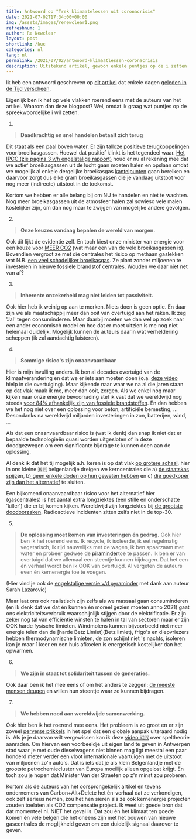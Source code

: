 ```yaml
---
title: Antwoord op "Trek klimaatelessen uit coronacrisis"
date: 2021-07-02T17:34:00+00:00
img: /assets/images/renewclear1.png
refreshnum: 1
author: Re Newclear
layout: post
shortlink: /kuc
categories: nl
lang: nl
permalink: /2021/07/02/antwoord-klimaatlessen-coronacrisis
description: Uitstekend artikel, gewoon enkele puntjes op de i zetten
---
```


Ik heb een antwoord geschreven op [dit artikel](https://web.archive.org/web/20210630084210/https://www.tijd.be/opinie/algemeen/trek-klimaatlessen-uit-coronacrisis/10316819.html)
dat enkele dagen [geleden in de Tijd verscheen](https://www.tijd.be/opinie/algemeen/trek-klimaatlessen-uit-coronacrisis/10316819.html).

Eigenlijk ben ik het op vele vlakken roerend eens met de auteurs van het artikel. Waarom dan deze blogpost? Wel, omdat ik graag wat puntjes op de spreekwoordelijke i wil zetten.


1. 
> **Daadkrachtig en snel handelen betaalt zich terug**


Dit staat als een paal boven water. Er zijn talloze [positieve terugkoppelingen](https://nl.wikipedia.org/wiki/Terugkoppeling) voor broeikasgassen. Hoewel dat positief klinkt is het tegendeel waar. [Het IPCC (zie pagina 3 v/h engelstalige rapport)](https://www.ipcc.ch/site/assets/uploads/2018/03/srccs_wholereport-1.pdf) houd er nu al rekening mee dat we actief broeikasgassen uit de lucht gaan moeten halen en opslaan omdat we mogelijk al enkele dergelijke broeikasgas [kantelpunten](https://nl.wikipedia.org/wiki/Kantelpunten_in_het_klimaat) gaan bereiken en daarvoor zorgt dus elke gram broeikasgassen die je vandaag uitstoot voor nog meer (indirecte) uitstoot in de toekomst.

Kortom we hebben er alle belang bij om NU te handelen en niet te wachten. Nog meer broeikasgassen uit de atmosfeer halen zal sowieso vele malen kostelijker zijn, om dan nog maar te zwijgen van mogelijke andere gevolgen. 

2. 
> **Onze keuzes vandaag bepalen de wereld van morgen.** 
 
Ook dit lijkt de evidentie zelf. En toch kiest onze minister van energie voor een keuze voor [MEER CO2](https://twitter.com/renewclear1/status/1371115530602618881) (wat maar een van de vele broeikasgassen is). Bovendien vergroot ze met die centrales het risico op methaan gaslekken wat N.B. [een veel schadelijker broeikasgas](https://nl.wikipedia.org/wiki/Methaan#Schadelijkheid). Ze plant zonder miljoenen te investeren in nieuwe fossiele brandstof centrales. Wouden we daar niet net van af?


3. 
> **Inherente onzekerheid mag niet leiden tot passiviteit.** 

Ook hier heb ik weinig op aan te merken. Niets doen is geen optie. En daar zijn we als maatschappij meer dan ooit van overtuigd aan het raken. Ik zeg 'Ja!' tegen consuminderen. Maar daarbij moeten we dan wel op zoek naar een ander economisch model en hoe dat er moet uitzien is me nog niet helemaal duidelijk. Mogelijk kunnen de auteurs daarin wat verheldering scheppen (ik zal aandachtig luisteren).


4. 
> **Sommige risico's zijn onaanvaardbaar**

Hier is mijn invulling anders. Ik ben al decades overtuigd van de klimaatverandering en dat we er iets aan moeten doen (o.a. [deze video](https://www.youtube.com/watch?v=I7i-K3nw5mo) hielp in die overtuiging). Maar kijkende naar waar we na al die jaren staan op dat vlak maak ik me, meer dan ooit, zorgen. Als we enkel nog maar kijken naar onze energie bevoorrading stel ik vast dat we wereldwijd nog steeds [voor 84% afhankelijk zijn van fossiele brandstoffen](https://ourworldindata.org/fossil-fuels#what-share-of-primary-energy-comes-from-fossil-fuels). En dan hebben we het nog niet over een oplossing voor beton, artificiële bemesting, ...  Desondanks na wereldwijd miljarden investeringen in zon, batterijen, wind, ...

Als dat een onaanvaardbaar risico is (wat ik denk) dan snap ik niet dat er bepaalde technologieën quasi worden uitgesloten of in deze doodgezwegen om een significante bijdrage te kunnen doen aan de oplossing.

Al denk ik dat het tij mogelijk a.h. keren is op dat vlak [op grotere schaal](https://twitter.com/Horizon238/status/1385170636402831364), hier in ons kleine 🇧🇪 belgenlandje dreigen we kerncentrales die a) [de staatskas spijz](https://nl.wikipedia.org/wiki/Nucleaire_rente#Belgi%C3%AB)en, b[) geen enkele doden op hun geweten hebben](https://www.laka.org/docu/ines/location/europe/belgium?orderby=ines_rating&sort=DESC) en c) [die goedkoper zijn dan het alternatief](https://www.demorgen.be/nieuws/studie-kerncentrales-openhouden-bespaart-100-miljoen-per-jaar~b2766c27/) te sluiten.

Een bijkomend onaanvaardbaar risico voor het alternatief hier (gascentrales) is het aantal extra longziektes (een stille en onderschatte 'killer') die er bij komen kijken. Wereldwijd zijn longziektes bij [de grootste doodoorzaken](https://ourworldindata.org/grapher/annual-number-of-deaths-by-cause). Radioactieve incidenten zitten zelfs niet in de top-30. 


5. 
> **De oplossing moet komen van investeringen én gedrag.**
Ook hier ben ik het roerend eens. Ik recycle, ik isoleerde, ik eet regelmatig vegetarisch, ik rijd nauwelijks met de wagen, ik ben spaarzaam met water en probeer gedwee de [piraminder](https://twitter.com/renewclear1/status/1290237033752014848)toe te passen. Ik ben er van overtuigd dat we allemaal een steentje kunnen bijdragen. Dat het een én verhaal wordt ben ik OOK van overtuigd. Al vergeten de auteurs even én kernenergie toe te voegen. 

(Hier vind je ook de [engelstalige versie v/d pyraminder](https://twitter.com/renewclear1/status/1409980081322303488) met dank aan auteur Sarah Lazarovic)

Maar laat ons ook realistisch zijn zelfs als we massaal gaan consuminderen (en ik denk dat we dat én kunnen én moreel gezien moeten anno 2021) gaat ons elektriciteitsverbruik waarschijnlijk stijgen door de elektrificatie. Er zijn zeker nog tal van efficiëntie winsten te halen in tal van sectoren maar er zijn OOK harde fysische limieten. Windmolens kunnen bijvoorbeeld niet meer energie telen dan de [harde Betz Limiet](Betz limiet), frigo's en diepvriezers hebben thermodynamische limieten, de zon schijnt niet 's nachts, isoleren kan je maar 1 keer en een huis afkoelen is energetisch kostelijker dan het opwarmen.

6. 
> **We zijn in staat tot solidariteit tussen de generaties.** 

Ook daar ben ik het mee eens of om het anders te zeggen: [de meeste mensen deugen](https://decorrespondent.nl/demeestemensendeugen) en willen hun steentje waar ze kunnen bijdragen. 

7. 
>**We hebben nood aan wereldwijde samenwerking.**  

Ook hier ben ik het roerend mee eens. Het probleem is zo groot en er zijn zoveel [perverse prikkels](https://nl.wikipedia.org/wiki/Perverse_prikkel) in het spel dat een globale aanpak uiteraard nodig is. Als je je daarvan wilt vergewissen kan ik deze [video 🇬🇧](https://www.youtube.com/watch?v=K9FQ1WsJrqE) over speltheorie aanraden. Om hiervan een voorbeeldje uit eigen land te geven in Antwerpen stad waar je met oude dieselwagens niet binnen mag ligt meestal een paar honderd meter verder een vloot internationale vaartuigen met de uitstoot van miljoenen zo'n auto's. Dat is iets dat je als klein Belgenlandje met de grootste petrochemiecluster van Europa moeilijk alleen opgelost krijgt. En toch zou je hopen dat Minister Van der Straeten op z'n minst zou proberen.


Kortom als de auteurs van het oorsprongekelijk artikel en tevens ondernemers van Carbon+Alt+Delete het én-verhaal dat ze verkondigen, ook zelf serieus nemen, zou het hen sieren als ze ook kernenergie projecten zouden toelaten als CO2 compensatie project. Ik weet uit goede bron dat dat momenteel nl. NIET het geval is. Dat zou én het klimaat ten goede komen én vele belgen die het oneens zijn met het bouwen van nieuwe gascentrales de moglijkheid geven om een duidelijk signaal daarover te geven. 
